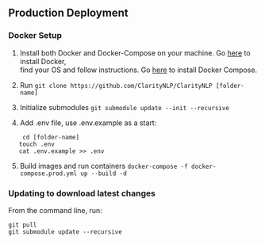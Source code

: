 ## Production Deployment


### Docker Setup

1. Install both Docker and Docker-Compose on your machine. Go [here](https://docs.docker.com/install/#server) to install Docker, <br/>
find your OS and follow instructions. Go [here](https://docs.docker.com/compose/install/) to install Docker Compose.

2. Run `git clone https://github.com/ClarityNLP/ClarityNLP [folder-name]`

3. Initialize submodules `git submodule update --init --recursive`

4. Add .env file, use .env.example as a start:
```
    cd [folder-name]
   touch .env
   cat .env.example >> .env
```

5. Build images and run containers `docker-compose -f docker-compose.prod.yml up --build -d`



### Updating to download latest changes
From the command line, run:
```
git pull
git submodule update --recursive
```